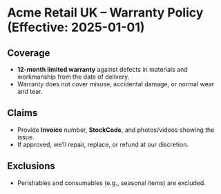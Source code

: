 # Acme Retail UK – Warranty Policy (Effective: 2025-01-01)

## Coverage
- **12-month limited warranty** against defects in materials and workmanship from the date of delivery.
- Warranty does not cover misuse, accidental damage, or normal wear and tear.

## Claims
- Provide **Invoice** number, **StockCode**, and photos/videos showing the issue.
- If approved, we’ll repair, replace, or refund at our discretion.

## Exclusions
- Perishables and consumables (e.g., seasonal items) are excluded.
